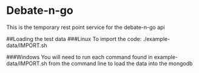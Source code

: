 Debate-n-go
===========

This is the temporary rest point service for the debate-n-go api

##Loading the test data
###Linux
To import the code:
	./example-data/IMPORT.sh

###Windows
You will need to run each command found in example-data/IMPORT.sh from the command line to load the data into the mongodb
